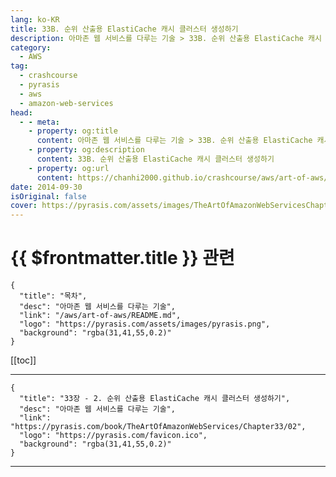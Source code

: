 ```yaml
---
lang: ko-KR
title: 33B. 순위 산출용 ElastiCache 캐시 클러스터 생성하기
description: 아마존 웹 서비스를 다루는 기술 > 33B. 순위 산출용 ElastiCache 캐시 클러스터 생성하기
category:
  - AWS
tag: 
  - crashcourse
  - pyrasis
  - aws 
  - amazon-web-services
head:
  - - meta:
    - property: og:title
      content: 아마존 웹 서비스를 다루는 기술 > 33B. 순위 산출용 ElastiCache 캐시 클러스터 생성하기
    - property: og:description
      content: 33B. 순위 산출용 ElastiCache 캐시 클러스터 생성하기
    - property: og:url
      content: https://chanhi2000.github.io/crashcourse/aws/art-of-aws/33B.html
date: 2014-09-30
isOriginal: false
cover: https://pyrasis.com/assets/images/TheArtOfAmazonWebServicesChapter33/3_.png
---
```


# {{ $frontmatter.title }} 관련

```component VPCard
{
  "title": "목차",
  "desc": "아마존 웹 서비스를 다루는 기술",
  "link": "/aws/art-of-aws/README.md",
  "logo": "https://pyrasis.com/assets/images/pyrasis.png",
  "background": "rgba(31,41,55,0.2)"
}
```

[[toc]]

---

```component VPCard
{
  "title": "33장 - 2. 순위 산출용 ElastiCache 캐시 클러스터 생성하기",
  "desc": "아마존 웹 서비스를 다루는 기술",
  "link": "https://pyrasis.com/book/TheArtOfAmazonWebServices/Chapter33/02",
  "logo": "https://pyrasis.com/favicon.ico",
  "background": "rgba(31,41,55,0.2)"
}
```

<!-- TODO: 작성 -->

---

<TagLinks />